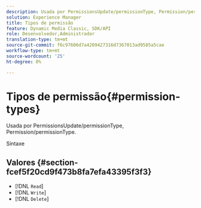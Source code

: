 ```yaml
---
description: Usada por PermissionsUpdate/permissionType, Permission/permissionType.
solution: Experience Manager
title: Tipos de permissão
feature: Dynamic Media Classic, SDK/API
role: Desenvolvedor,Administrador
translation-type: tm+mt
source-git-commit: f6c97606d7a4209427316d7367013ad9585a5cae
workflow-type: tm+mt
source-wordcount: '25'
ht-degree: 0%

---
```



# Tipos de permissão{#permission-types}

Usada por PermissionsUpdate/permissionType, Permission/permissionType.

Sintaxe

## Valores {#section-fcef5f20cd9f473b8fa7efa43395f3f3}

* [!DNL `Read`]
* [!DNL `Write`]
* [!DNL `Delete`]

